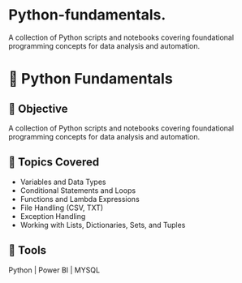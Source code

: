 # Python-fundamentals.
A collection of Python scripts and notebooks covering foundational programming concepts for data analysis and automation.
# 🐍 Python Fundamentals

## 🎯 Objective
A collection of Python scripts and notebooks covering foundational programming concepts for data analysis and automation.

## 🧠 Topics Covered
- Variables and Data Types  
- Conditional Statements and Loops  
- Functions and Lambda Expressions  
- File Handling (CSV, TXT)  
- Exception Handling  
- Working with Lists, Dictionaries, Sets, and Tuples  

## 🧰 Tools
Python | Power BI | MYSQL
